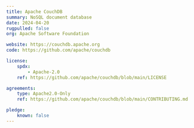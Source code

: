 ```yaml
---
title: Apache CouchDB
summary: NoSQL document database
date: 2024-04-20
rugpulled: false
org: Apache Software Foundation

website: https://couchdb.apache.org
code: https://github.com/apache/couchdb

license:
    spdx:
        - Apache-2.0
    ref: https://github.com/apache/couchdb/blob/main/LICENSE

agreements:
    type: Apache2.0-Only
    ref: https://github.com/apache/couchdb/blob/main/CONTRIBUTING.md

pledge:
    known: false
---
```

